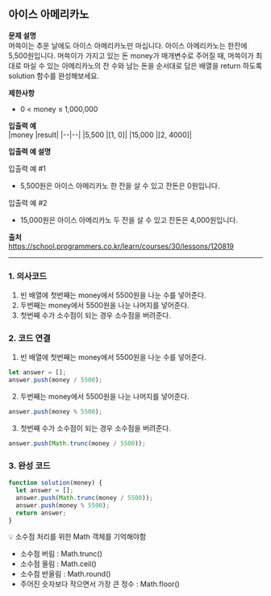 ## 아이스 아메리카노

**문제 설명**  
머쓱이는 추운 날에도 아이스 아메리카노만 마십니다. 아이스 아메리카노는 한잔에 5,500원입니다. 머쓱이가 가지고 있는 돈 money가 매개변수로 주어질 때, 머쓱이가 최대로 마실 수 있는 아메리카노의 잔 수와 남는 돈을 순서대로 담은 배열을 return 하도록 solution 함수를 완성해보세요.

**제한사항**

- 0 < money ≤ 1,000,000

**입출력 예**  
|money |result|
|--|--|
|5,500 |[1, 0]|
|15,000 |[2, 4000]|

**입출력 예 설명**

입출력 예 #1

- 5,500원은 아이스 아메리카노 한 잔을 살 수 있고 잔돈은 0원입니다.

입출력 예 #2

- 15,000원은 아이스 아메리카노 두 잔을 살 수 있고 잔돈은 4,000원입니다.

**출처**  
https://school.programmers.co.kr/learn/courses/30/lessons/120819

---

### 1. 의사코드

1. 빈 배열에 첫번째는 money에서 5500원을 나눈 수를 넣어준다.
2. 두번째는 money에서 5500원을 나눈 나머지를 넣어준다.
3. 첫번째 수가 소수점이 되는 경우 소수점을 버려준다.

### 2. 코드 연결

1. 빈 배열에 첫번째는 money에서 5500원을 나눈 수를 넣어준다.

```javascript
let answer = [];
answer.push(money / 5500);
```

2. 두번째는 money에서 5500원을 나눈 나머지를 넣어준다.

```javascript
answer.push(money % 5500);
```

3. 첫번째 수가 소수점이 되는 경우 소수점을 버려준다.

```javascript
answer.push(Math.trunc(money / 5500));
```

### 3. 완성 코드

```javascript
function solution(money) {
  let answer = [];
  answer.push(Math.trunc(money / 5500));
  answer.push(money % 5500);
  return answer;
}
```

💡 소수점 처리를 위한 Math 객체를 기억해야함

- 소수점 버림 : Math.trunc()
- 소수점 올림 : Math.ceil()
- 소수점 반올림 : Math.round()
- 주어진 숫자보다 작으면서 가장 큰 정수 : Math.floor()
